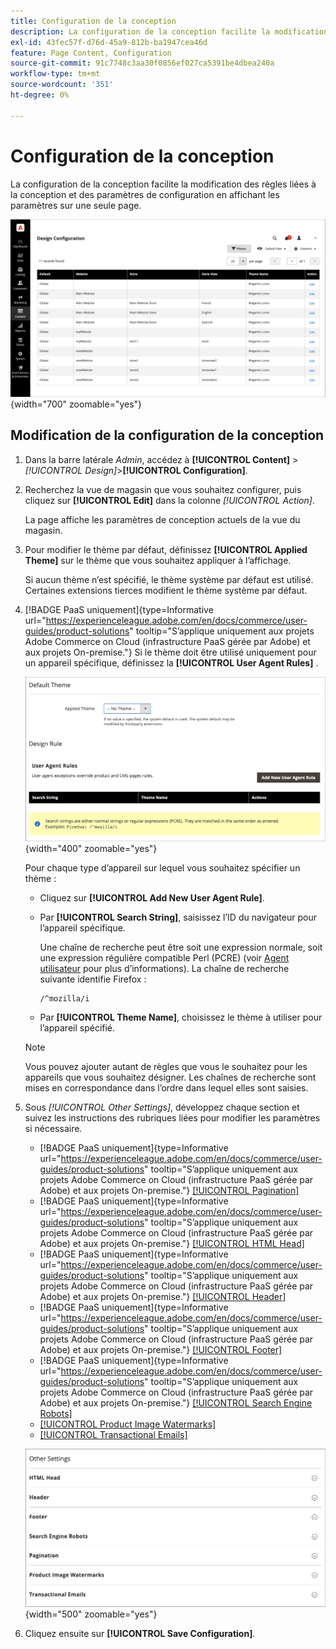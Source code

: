 ```yaml
---
title: Configuration de la conception
description: La configuration de la conception facilite la modification des règles liées à la conception et des paramètres de configuration en affichant les paramètres sur une seule page.
exl-id: 43fec57f-d76d-45a9-812b-ba1947cea46d
feature: Page Content, Configuration
source-git-commit: 91c7748c3aa30f0856ef027ca5391be4dbea240a
workflow-type: tm+mt
source-wordcount: '351'
ht-degree: 0%

---
```


# Configuration de la conception

La configuration de la conception facilite la modification des règles liées à la conception et des paramètres de configuration en affichant les paramètres sur une seule page.

![Page de configuration de la conception](./assets/configuration.png){width="700" zoomable="yes"}

## Modification de la configuration de la conception

1. Dans la barre latérale _Admin_, accédez à **[!UICONTROL Content]** > _[!UICONTROL Design]_>**[!UICONTROL Configuration]**.

1. Recherchez la vue de magasin que vous souhaitez configurer, puis cliquez sur **[!UICONTROL Edit]** dans la colonne _[!UICONTROL Action]_.

   La page affiche les paramètres de conception actuels de la vue du magasin.

1. Pour modifier le thème par défaut, définissez **[!UICONTROL Applied Theme]** sur le thème que vous souhaitez appliquer à l’affichage.

   Si aucun thème n’est spécifié, le thème système par défaut est utilisé. Certaines extensions tierces modifient le thème système par défaut.

1. [!BADGE PaaS uniquement]{type=Informative url="https://experienceleague.adobe.com/en/docs/commerce/user-guides/product-solutions" tooltip="S’applique uniquement aux projets Adobe Commerce on Cloud (infrastructure PaaS gérée par Adobe) et aux projets On-premise."} Si le thème doit être utilisé uniquement pour un appareil spécifique, définissez la **[!UICONTROL User Agent Rules]** .

   ![Règles User-Agent](./assets/configuration-user-agent-rules.png){width="400" zoomable="yes"}

   Pour chaque type d’appareil sur lequel vous souhaitez spécifier un thème :

   - Cliquez sur **[!UICONTROL Add New User Agent Rule]**.

   - Par **[!UICONTROL Search String]**, saisissez l’ID du navigateur pour l’appareil spécifique.

     Une chaîne de recherche peut être soit une expression normale, soit une expression régulière compatible Perl (PCRE) (voir [Agent utilisateur](https://en.wikipedia.org/wiki/User_agent) pour plus d’informations). La chaîne de recherche suivante identifie Firefox :

         /^mozilla/i
     
   - Par **[!UICONTROL Theme Name]**, choisissez le thème à utiliser pour l’appareil spécifié.

   >[!NOTE]
   >
   >Vous pouvez ajouter autant de règles que vous le souhaitez pour les appareils que vous souhaitez désigner. Les chaînes de recherche sont mises en correspondance dans l’ordre dans lequel elles sont saisies.

1. Sous _[!UICONTROL Other Settings]_, développez chaque section et suivez les instructions des rubriques liées pour modifier les paramètres si nécessaire.

   - [!BADGE PaaS uniquement]{type=Informative url="https://experienceleague.adobe.com/en/docs/commerce/user-guides/product-solutions" tooltip="S’applique uniquement aux projets Adobe Commerce on Cloud (infrastructure PaaS gérée par Adobe) et aux projets On-premise."} [[!UICONTROL Pagination]](../catalog/navigation-product-listings.md#pagination-controls)
   - [!BADGE PaaS uniquement]{type=Informative url="https://experienceleague.adobe.com/en/docs/commerce/user-guides/product-solutions" tooltip="S’applique uniquement aux projets Adobe Commerce on Cloud (infrastructure PaaS gérée par Adobe) et aux projets On-premise."} [[!UICONTROL HTML Head]](page-setup.md#html-head)
   - [!BADGE PaaS uniquement]{type=Informative url="https://experienceleague.adobe.com/en/docs/commerce/user-guides/product-solutions" tooltip="S’applique uniquement aux projets Adobe Commerce on Cloud (infrastructure PaaS gérée par Adobe) et aux projets On-premise."} [[!UICONTROL Header]](page-setup.md#header)
   - [!BADGE PaaS uniquement]{type=Informative url="https://experienceleague.adobe.com/en/docs/commerce/user-guides/product-solutions" tooltip="S’applique uniquement aux projets Adobe Commerce on Cloud (infrastructure PaaS gérée par Adobe) et aux projets On-premise."} [[!UICONTROL Footer]](page-setup.md#footer)
   - [!BADGE PaaS uniquement]{type=Informative url="https://experienceleague.adobe.com/en/docs/commerce/user-guides/product-solutions" tooltip="S’applique uniquement aux projets Adobe Commerce on Cloud (infrastructure PaaS gérée par Adobe) et aux projets On-premise."} [[!UICONTROL Search Engine Robots]](../merchandising-promotions/seo-overview.md#search-engine-robots)
   - [[!UICONTROL Product Image Watermarks]](../catalog/product-image.md#watermarks)
   - [[!UICONTROL Transactional Emails]](../systems/email-templates.md#configure-email-templates)

   ![Autres paramètres affectant la conception](./assets/configuration-other-settings.png){width="500" zoomable="yes"}

1. Cliquez ensuite sur **[!UICONTROL Save Configuration]**.
